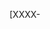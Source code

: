 [XXXX-<Title> - Please use the Work Item number and Title as PR Name, not subtasks]

#### 📲 What

A description of the change.

#### 🤔 Why
		
Why it's needed, background context.
		
#### 🛠 How
		
More in-depth discussion of the change or implementation.

#### 👀 Evidence
		
Screenshots / external resources / links / etc.
Link to documentation updated with changes impacted in the PR
		 
#### 🕵️ How to test

Notes for QA

#### ✅ Acceptance criteria Checklist

- [ ] Code peer reviewed?
- [ ] Documentation has been updated to reflect the changes?
- [ ] Passing all automated tests, including a successful deployment?
- [ ] Passing any exploratory testing?
- [ ] Rebased/merged with latest changes from development and re-tested?
- [ ] Meeting the Coding Standards?
